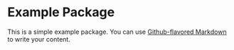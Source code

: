 # Example Package

This is a simple example package. You can use
[ Github-flavored Markdown ]( https://guides.github.com/features/mastering-markdown/ )
to write your content.
